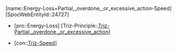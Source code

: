 ﻿---
type: TrizContradiction
aliases:
- Energy-Loss+Partial,_overdone,_or_excessive_action-Speed
license: CC BY-SA 4.0
copyright: https://github.com/SpocWeb
IsDeleted: false
IsReadOnly: false
Confidential: public
tags: 
- Triz/Contradiction
---
[name::Energy-Loss+Partial,_overdone,_or_excessive_action-Speed]
[SpocWebEntityId::24727]
+ [pro::Energy-Loss]
[Triz-Principle::[Triz-Partial,_overdone,_or_excessive_action](tech/Triz/Principle/Triz-Partial,_overdone,_or_excessive_action.md)]
- [con::[Triz-Speed](tech/Triz/Parameter/Triz-Speed.md)]

